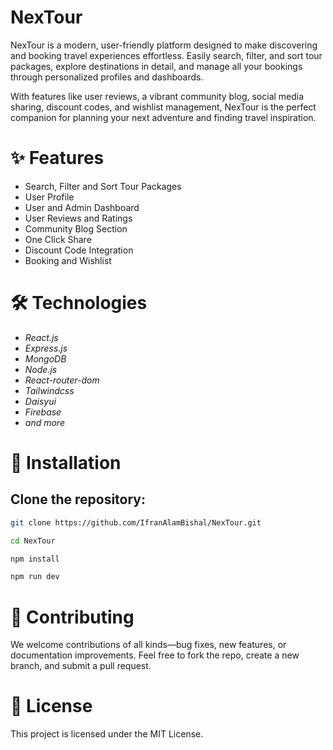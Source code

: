 # NexTour
NexTour is a modern, user-friendly platform designed to make discovering and booking travel experiences effortless.
Easily search, filter, and sort tour packages, explore destinations in detail, and manage all your bookings through personalized profiles and dashboards.

With features like user reviews, a vibrant community blog, social media sharing, discount codes, and wishlist management, NexTour is the perfect companion for planning your next adventure and finding travel inspiration.


# ✨ Features

-	Search, Filter and Sort Tour Packages
-	User Profile
-	User and Admin Dashboard
-	User Reviews and Ratings
-	Community Blog Section
-	One Click Share
-	Discount Code Integration
-	Booking and Wishlist

# 🛠 Technologies

- *React.js*
- *Express.js*
- *MongoDB*
- *Node.js*
- *React-router-dom*
- *Tailwindcss*
- *Daisyui*
- *Firebase*
- *and more*


# 🚀 Installation

## **Clone the repository:**
   ```bash
   git clone https://github.com/IfranAlamBishal/NexTour.git
   ```
   ```bash
   cd NexTour
   ```
   ```bash
   npm install
   ```
   ```bash
   npm run dev
   ```

# 🤝 Contributing

We welcome contributions of all kinds—bug fixes, new features, or documentation improvements.
Feel free to fork the repo, create a new branch, and submit a pull request.

# 📜 License
This project is licensed under the MIT License.
